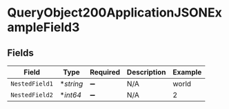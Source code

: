 # QueryObject200ApplicationJSONExampleField3


## Fields

| Field              | Type               | Required           | Description        | Example            |
| ------------------ | ------------------ | ------------------ | ------------------ | ------------------ |
| `NestedField1`     | **string*          | :heavy_minus_sign: | N/A                | world              |
| `NestedField2`     | **int64*           | :heavy_minus_sign: | N/A                | 2                  |